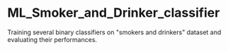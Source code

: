 # ML_Smoker_and_Drinker_classifier
Training several binary classifiers on "smokers and drinkers" dataset and evaluating their performances.

